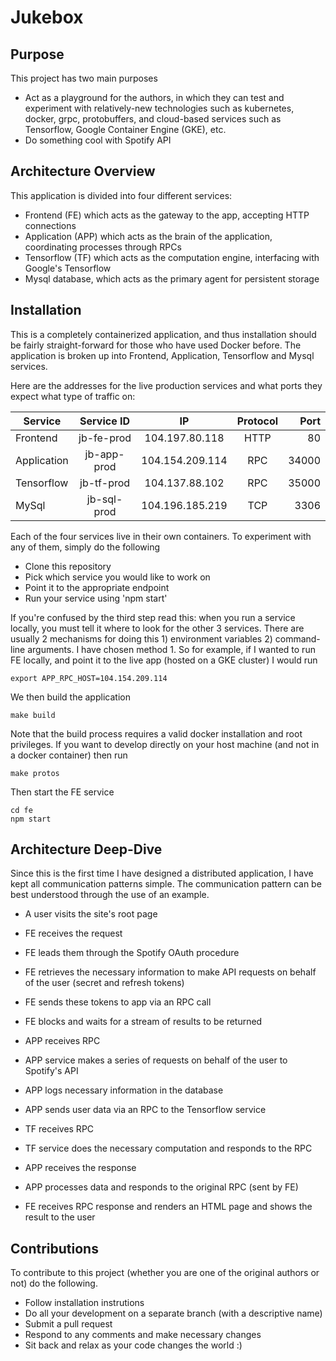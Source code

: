 # Jukebox

## Purpose

This project has two main purposes

- Act as a playground for the authors, in which they can test and experiment with relatively-new technologies such as kubernetes, docker, grpc, protobuffers, and cloud-based services such as Tensorflow, Google Container Engine (GKE), etc.
- Do something cool with Spotify API 

## Architecture Overview
This application is divided into four different services:

- Frontend (FE) which acts as the gateway to the app, accepting HTTP connections
- Application (APP) which acts as the brain of the application, coordinating processes through RPCs
- Tensorflow (TF) which acts as the computation engine, interfacing with Google's Tensorflow
- Mysql database, which acts as the primary agent for persistent storage

## Installation
This is a completely containerized application, and thus installation should be fairly straight-forward for those who have used Docker before. The application is broken up into Frontend, Application, Tensorflow and Mysql services.

Here are the addresses for the live production services and what ports they expect what type of traffic on:


| Service        | Service ID           | IP  | Protocol | Port |
| ------------- |:-------------:|:--------:|:--------:|--------:|
| Frontend     |jb-fe-prod | 104.197.80.118 | HTTP | 80
|Application     | jb-app-prod      |   104.154.209.114 | RPC | 34000
| Tensorflow | jb-tf-prod      |   104.137.88.102  | RPC | 35000
| MySql | jb-sql-prod | 104.196.185.219 | TCP | 3306


Each of the four services live in their own containers. To experiment with any of them, simply do the following

- Clone this repository
- Pick which service you would like to work on
- Point it to the appropriate endpoint
- Run your service using 'npm start'

If you're confused by the third step read this: when you run a service locally, you must tell it where to look for the other 3 services. There are usually 2 mechanisms for doing this 1) environment variables 2) command-line arguments. I have chosen method 1. So for example, if I wanted to run FE locally, and point it to the live app (hosted on a GKE cluster) I would run 
```{r, engine='bash', count_lines}
export APP_RPC_HOST=104.154.209.114
``` 
We then build the application 
```{r, engine='bash', count_lines}
make build
```
Note that the build process requires a valid docker installation and root privileges. If you want to develop directly on your host machine (and not in a docker container) then run 
```{r, engine='bash', count_lines}
make protos
```

Then start the FE service

```{r, engine='bash', count_lines}
cd fe
npm start
```

## Architecture Deep-Dive
Since this is the first time I have designed a distributed application, I have kept all communication patterns simple. The communication pattern can be best understood through the use of an example. 

- A user visits the site's root page 
- FE receives the request
- FE leads them through the Spotify OAuth procedure 
- FE retrieves the necessary information to make API requests on behalf of the user (secret and refresh tokens) 
- FE sends these tokens to app via an RPC call
- FE blocks and waits for a stream of results to be returned

- APP receives RPC
- APP service makes a series of requests on behalf of the user to Spotify's API
- APP logs necessary information in the database
- APP sends user data via an RPC to the Tensorflow service 

- TF receives RPC
- TF service does the necessary computation and responds to the RPC

- APP receives the response
- APP processes data and responds to the original RPC (sent by FE)

- FE receives RPC response and renders an HTML page and shows the result to the user

## Contributions
To contribute to this project (whether you are one of the original authors or not) do the following.
- Follow installation instrutions
- Do all your development on a separate branch (with a descriptive name)
- Submit a pull request
- Respond to any comments and make necessary changes
- Sit back and relax as your code changes the world :)

